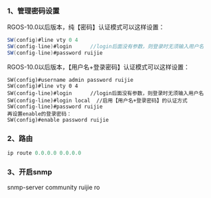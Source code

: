 ### 1、管理密码设置

RGOS-10.0以后版本，纯【密码】认证模式可以这样设置：

```java
SW(config)#line vty 0 4
SW(config-line)#login      //login后面没有参数，则登录时无须输入用户名
SW(config-line)#password ruijie		
```

RGOS-10.0以后版本，【用户名+登录密码】认证模式可以这样设置：

```
SW(config)#username admin password ruijie
SW(config)#line vty 0 4
SW(config-line)#login      //login后面没有参数，则登录时无须输入用户名
SW(config-line)#login local  //启用【用户名+登录密码】的认证方式
SW(config-line)#password ruijie
再设置enable的登录密码：
SW(config)#enable password ruijie
```

### 2、路由

```python
ip route 0.0.0.0 0.0.0.0 
```

### 3、开启snmp

snmp-server community ruijie ro